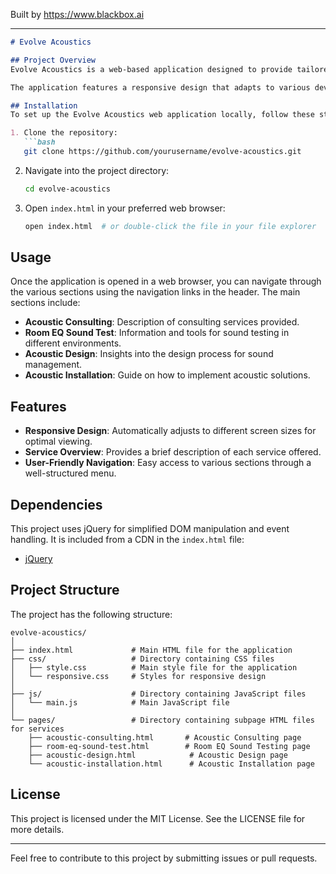 
Built by https://www.blackbox.ai

---

```markdown
# Evolve Acoustics

## Project Overview
Evolve Acoustics is a web-based application designed to provide tailored acoustic solutions. The platform offers a variety of services such as Acoustic Consulting, Room EQ Sound Test, Acoustic Design, and Acoustic Installation, all aimed at helping clients achieve perfect sound with minimal disruptions. 

The application features a responsive design that adapts to various device screens, ensuring a seamless user experience.

## Installation
To set up the Evolve Acoustics web application locally, follow these steps:

1. Clone the repository:
   ```bash
   git clone https://github.com/yourusername/evolve-acoustics.git
   ```
2. Navigate into the project directory:
   ```bash
   cd evolve-acoustics
   ```

3. Open `index.html` in your preferred web browser:
   ```bash
   open index.html  # or double-click the file in your file explorer
   ```

## Usage
Once the application is opened in a web browser, you can navigate through the various sections using the navigation links in the header. The main sections include:

- **Acoustic Consulting**: Description of consulting services provided.
- **Room EQ Sound Test**: Information and tools for sound testing in different environments.
- **Acoustic Design**: Insights into the design process for sound management.
- **Acoustic Installation**: Guide on how to implement acoustic solutions.

## Features
- **Responsive Design**: Automatically adjusts to different screen sizes for optimal viewing.
- **Service Overview**: Provides a brief description of each service offered.
- **User-Friendly Navigation**: Easy access to various sections through a well-structured menu.

## Dependencies
This project uses jQuery for simplified DOM manipulation and event handling. It is included from a CDN in the `index.html` file:
- [jQuery](https://code.jquery.com/jquery-3.6.0.min.js)

## Project Structure
The project has the following structure:

```
evolve-acoustics/
│
├── index.html             # Main HTML file for the application
├── css/                   # Directory containing CSS files
│   ├── style.css          # Main style file for the application
│   └── responsive.css     # Styles for responsive design
│
├── js/                    # Directory containing JavaScript files
│   └── main.js            # Main JavaScript file
│
└── pages/                 # Directory containing subpage HTML files for services
    ├── acoustic-consulting.html       # Acoustic Consulting page
    ├── room-eq-sound-test.html        # Room EQ Sound Testing page
    ├── acoustic-design.html            # Acoustic Design page
    └── acoustic-installation.html      # Acoustic Installation page
```

## License
This project is licensed under the MIT License. See the LICENSE file for more details.

---

Feel free to contribute to this project by submitting issues or pull requests.
```
